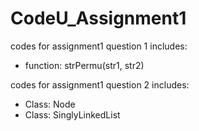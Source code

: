 # CodeU_Assignment1
codes for assignment1 question 1
includes:
- function: strPermu(str1, str2)

codes for assignment1 question 2
includes: 
- Class: Node
- Class: SinglyLinkedList

